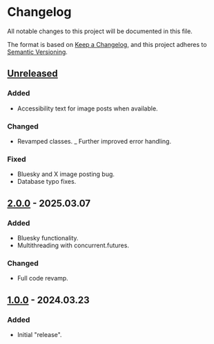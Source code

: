 # Changelog

All notable changes to this project will be documented in this file.

The format is based on [Keep a Changelog](https://keepachangelog.com/en/1.1.0/),
and this project adheres to [Semantic Versioning](https://semver.org/spec/v2.0.0.html).

## [Unreleased]

### Added

- Accessibility text for image posts when available.

### Changed

- Revamped classes.
_ Further improved error handling.

### Fixed

- Bluesky and X image posting bug.
- Database typo fixes.

## [2.0.0] - 2025.03.07

### Added

- Bluesky functionality.
- Multithreading with concurrent.futures.

### Changed

- Full code revamp.

## [1.0.0] - 2024.03.23

### Added

- Initial "release".

[Unreleased]: https://github.com/OperaVaria/ancient-wisdom-bot/compare/1.0.0...HEAD
[2.0.0]: https://github.com/OperaVaria/ancient-wisdom-bot/compare/1.0.0...2.0.0
[1.0.0]: https://github.com/OperaVaria/ancient-wisdom-bot/releases/tag/1.0.0
